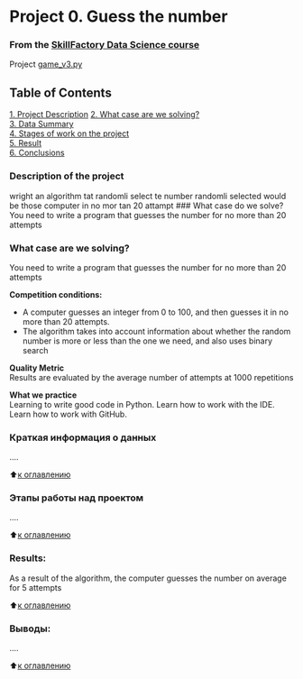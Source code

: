 # Project 0. Guess the number

### From the [SkillFactory Data Science course](https://lms.skillfactory.ru/courses/course-v1:SkillFactory+DST-3.0+28FEB2021/about)
 Project [game_v3.py](https://github.com/EstErste/DS-Erste/blob/main/.vscode/project0/game_v3.py)


## Table of Contents  
[1. Project Description](.README.md#Project_Description)
[2. What case are we solving?](.README.md#What-case-solvable)  
[3. Data Summary](.README.md#Summary-Of-Data)  
[4. Stages of work on the project](.README.md#Stages-work-on-project)  
[5. Result](.README.md#Result)    
[6. Conclusions](.README.md#Conclusions) 



### Description of the project 
wright an algorithm tat randomli select te number randomli selected would be those computer in no mor tan 20 attampt ### What case do we solve? You need to write a program that guesses the number for no more than 20 attempts



### What case are we solving?    
You need to write a program that guesses the number for no more than 20 attempts



**Competition conditions:**  
- A computer guesses an integer from 0 to 100, and then guesses it in no more than 20 attempts. 
- The algorithm takes into account information about whether the random number is more or less than the one we need, and also uses binary search



**Quality Metric**     
Results are evaluated by the average number of attempts at 1000 repetitions



**What we practice**     
Learning to write good code in Python.
Learn how to work with the IDE.
Learn how to work with GitHub.



### Краткая информация о данных
....
  
:arrow_up:[к оглавлению](.README.md#Оглавление)


### Этапы работы над проектом  
....

:arrow_up:[к оглавлению](.README.md#Оглавление)


### Results: 

As a result of the algorithm, the computer guesses the number on average for 5 attempts

:arrow_up:[к оглавлению](.README.md#Оглавление)


### Выводы:  
....

:arrow_up:[к оглавлению](.README.md#Оглавление)


